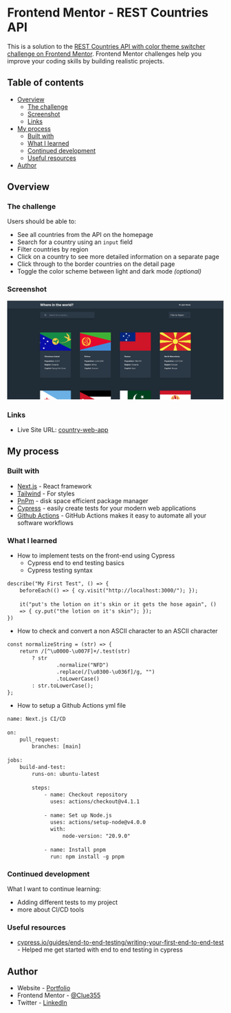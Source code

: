 # Frontend Mentor - REST Countries API 

This is a solution to the
[REST Countries API with color theme switcher challenge on Frontend Mentor](https://www.frontendmentor.io/challenges/rest-countries-api-with-color-theme-switcher-5cacc469fec04111f7b848ca).
Frontend Mentor challenges help you improve your coding skills by building realistic projects.

## Table of contents

-   [Overview](#overview)
    -   [The challenge](#the-challenge)
    -   [Screenshot](#screenshot)
    -   [Links](#links)
-   [My process](#my-process)
    -   [Built with](#built-with)
    -   [What I learned](#what-i-learned)
    -   [Continued development](#continued-development)
    -   [Useful resources](#useful-resources)
-   [Author](#author)

## Overview

### The challenge

Users should be able to:

-   See all countries from the API on the homepage
-   Search for a country using an `input` field
-   Filter countries by region
-   Click on a country to see more detailed information on a separate page
-   Click through to the border countries on the detail page
-   Toggle the color scheme between light and dark mode _(optional)_

### Screenshot

![](screenshot.png)

### Links

-   Live Site URL: [country-web-app](https://country-web-app.netlify.app/)

## My process

### Built with

-   [Next.js](https://nextjs.org/) - React framework
-   [Tailwind](https://tailwindui.com/) - For styles
-   [PnPm](https://pnpm.io/) - disk space efficient package manager
-   [Cypress](https://www.cypress.io/) - easily create tests for your modern web applications
-   [Github Actions](https://github.com/features/actions) - GitHub Actions makes it easy to automate all your software
    workflows

### What I learned

-   How to implement tests on the front-end using Cypress
    -   Cypress end to end testing basics
    -   Cypress testing syntax

```
describe("My First Test", () => {
    beforeEach(() => { cy.visit("http://localhost:3000/"); });

    it("put's the lotion on it's skin or it gets the hose again", ()
    => { cy.put("the lotion on it's skin"); });
})
```

-   How to check and convert a non ASCII character to an ASCII character

```
const normalizeString = (str) => {
    return /[^\u0000-\u007F]+/.test(str)
        ? str
                .normalize("NFD")
                .replace(/[\u0300-\u036f]/g, "")
                .toLowerCase()
        : str.toLowerCase();
};
```

-   How to setup a Github Actions yml file

```
name: Next.js CI/CD

on:
    pull_request:
        branches: [main]

jobs:
    build-and-test:
        runs-on: ubuntu-latest

        steps:
            - name: Checkout repository
              uses: actions/checkout@v4.1.1

            - name: Set up Node.js
              uses: actions/setup-node@v4.0.0
              with:
                  node-version: "20.9.0"

            - name: Install pnpm
              run: npm install -g pnpm
```

### Continued development

What I want to continue learning:

-   Adding different tests to my project
-   more about CI/CD tools

### Useful resources

-   [cypress.io/guides/end-to-end-testing/writing-your-first-end-to-end-test](https://docs.cypress.io/guides/end-to-end-testing/writing-your-first-end-to-end-test) -
    Helped me get started with end to end testing in cypress

## Author

-   Website - [Portfolio](https://carlosluevano.netlify.app/)
-   Frontend Mentor - [@Clue355](https://www.frontendmentor.io/profile/Clue355)
-   Twitter - [LinkedIn](https://www.linkedin.com/in/carlos-luevano/)

